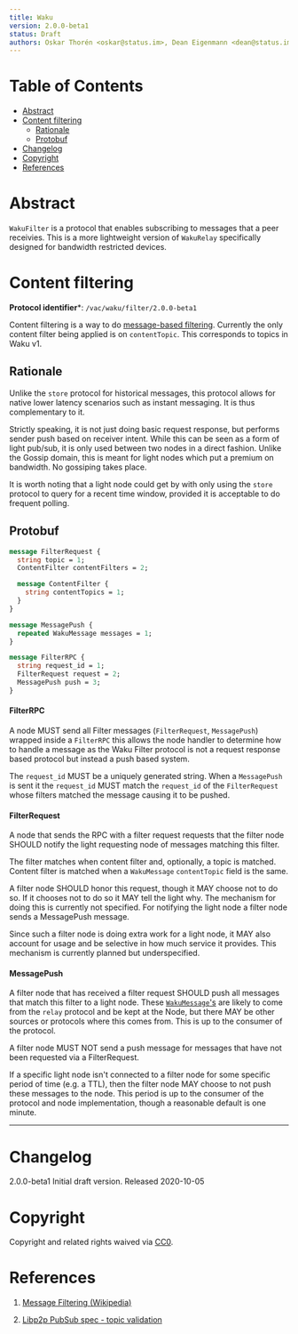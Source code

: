 ```yaml
---
title: Waku
version: 2.0.0-beta1
status: Draft
authors: Oskar Thorén <oskar@status.im>, Dean Eigenmann <dean@status.im>
---
```


# Table of Contents

- [Abstract](#abstract)
- [Content filtering](#content-filtering)
  * [Rationale](#rationale)
  * [Protobuf](#protobuf)
- [Changelog](#changelog)
- [Copyright](#copyright)
- [References](#references)

# Abstract

`WakuFilter` is a protocol that enables subscribing to messages that a peer receivies. This is a more lightweight version of `WakuRelay` specifically designed for bandwidth restricted devices.

# Content filtering

**Protocol identifier***: `/vac/waku/filter/2.0.0-beta1`

Content filtering is a way to do [message-based
filtering](https://en.wikipedia.org/wiki/Publish%E2%80%93subscribe_pattern#Message_filtering).
Currently the only content filter being applied is on `contentTopic`. This
corresponds to topics in Waku v1.

## Rationale

Unlike the `store` protocol for historical messages, this protocol allows for
native lower latency scenarios such as instant messaging. It is thus
complementary to it.

Strictly speaking, it is not just doing basic request response, but performs
sender push based on receiver intent. While this can be seen as a form of light
pub/sub, it is only used between two nodes in a direct fashion. Unlike the
Gossip domain, this is meant for light nodes which put a premium on bandwidth.
No gossiping takes place.

It is worth noting that a light node could get by with only using the `store`
protocol to query for a recent time window, provided it is acceptable to do
frequent polling.

## Protobuf

<!--
TODO Consider adding a FilterResponse acting as a form of ACK

TODO Specify unsubscribe mechanism and semantics

TODO Investigate if we need a way to communicate (handshake?) that we are a a client - server (full node - light node) or not.
NOTE I would imagine this is implied from the contentFilter, especially as two nodes can play multiple roles.
-->


```protobuf
message FilterRequest {
  string topic = 1;
  ContentFilter contentFilters = 2;

  message ContentFilter {
    string contentTopics = 1;
  }
}

message MessagePush {
  repeated WakuMessage messages = 1;
}

message FilterRPC {
  string request_id = 1;
  FilterRequest request = 2;
  MessagePush push = 3;
}
```

#### FilterRPC

A node MUST send all Filter messages (`FilterRequest`, `MessagePush`) wrapped inside a
`FilterRPC` this allows the node handler to determine how to handle a message as the Waku
Filter protocol is not a request response based protocol but instead a push based system.

The `request_id` MUST be a uniquely generated string. When a `MessagePush` is sent
it the `request_id` MUST match the `request_id` of the `FilterRequest` whose filters
matched the message causing it to be pushed.

#### FilterRequest

<!--

TODO Specify mechanism for telling it won't honor (normal-no service-spam case)

TODO Clarify exactly what we mean by connection and TTL

-->

A node that sends the RPC with a filter request requests that the filter node
SHOULD notify the light requesting node of messages matching this filter.

The filter matches when content filter and, optionally, a topic is matched.
Content filter is matched when a `WakuMessage` `contentTopic` field is the same.

A filter node SHOULD honor this request, though it MAY choose not to do so. If
it chooses not to do so it MAY tell the light why. The mechanism for doing this
is currently not specified. For notifying the light node a filter node sends a
MessagePush message.

Since such a filter node is doing extra work for a light node, it MAY also
account for usage and be selective in how much service it provides. This
mechanism is currently planned but underspecified.

#### MessagePush

A filter node that has received a filter request SHOULD push all messages that
match this filter to a light node. These [`WakuMessage`'s](./waku-message.md) are likely to come from the
`relay` protocol and be kept at the Node, but there MAY be other sources or
protocols where this comes from. This is up to the consumer of the protocol.

A filter node MUST NOT send a push message for messages that have not been
requested via a FilterRequest.

If a specific light node isn't connected to a filter node for some specific
period of time (e.g. a TTL), then the filter node MAY choose to not push these
messages to the node. This period is up to the consumer of the protocol and node
implementation, though a reasonable default is one minute.

---

# Changelog

2.0.0-beta1
Initial draft version. Released 2020-10-05 <!-- @TODO LINK -->

# Copyright

Copyright and related rights waived via
[CC0](https://creativecommons.org/publicdomain/zero/1.0/).

# References

1. [Message Filtering (Wikipedia)](https://en.wikipedia.org/wiki/Publish%E2%80%93subscribe_pattern#Message_filtering)

2. [Libp2p PubSub spec - topic validation](https://github.com/libp2p/specs/tree/master/pubsub#topic-validation)
